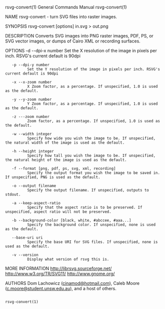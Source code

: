 rsvg-convert(1)                                               General Commands Manual                                              rsvg-convert(1)

NAME
       rsvg-convert - turn SVG files into raster images.

SYNOPSIS
       rsvg-convert [options] in.svg > out.png

DESCRIPTION
       Converts SVG images into PNG raster images, PDF, PS, or SVG vector images, or dumps of Cairo XML or recording surfaces.

   OPTIONS
       -d --dpi-x number
              Set the X resolution of the image in pixels per inch. RSVG's current default is 90dpi

       -p --dpi-y number
              Set the Y resolution of the image in pixels per inch. RSVG's current default is 90dpi

       -x --x-zoom number
              X Zoom factor, as a percentage. If unspecified, 1.0 is used as the default.

       -y --y-zoom number
              Y Zoom factor, as a percentage. If unspecified, 1.0 is used as the default.

       -z ---zoom number
              Zoom factor, as a percentage. If unspecified, 1.0 is used as the default.

       -w --width integer
              Specify how wide you wish the image to be. If unspecified, the natural width of the image is used as the default.

       -h --height integer
              Specify how tall you wish the image to be. If unspecified, the natural height of the image is used as the default.

       -f --format [png, pdf, ps, svg, xml, recording]
              Specify the output format you wish the image to be saved in. If unspecified, PNG is used as the default.

       -o --output filename
              Specify the output filename. If unspecified, outputs to stdout.

       -a --keep-aspect-ratio
              Specify that the aspect ratio is to be preserved. If unspecified, aspect ratio will not be preserved.

       -b --background-color [black, white, #abccee, #aaa...]
              Specify the background color. If unspecified, none is used as the default.

       --base-uri uri
              Specify the base URI for SVG files. If unspecified, none is used as the default.

       -v --version
              Display what version of rsvg this is.

MORE INFORMATION
       http://librsvg.sourceforge.net/ http://www.w3.org/TR/SVG11/ http://www.gnome.org/

AUTHORS
       Dom Lachowicz (cinamod@hotmail.com), Caleb Moore (c.moore@student.unsw.edu.au), and a host of others.

                                                                                                                                   rsvg-convert(1)
